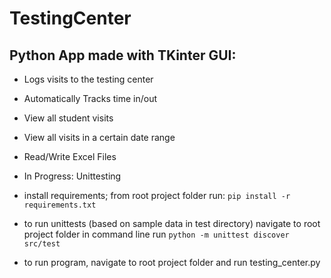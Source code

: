 # TestingCenter

## Python App made with TKinter GUI: 
- Logs visits to the testing center
- Automatically Tracks time in/out
- View all student visits
- View all visits in a certain date range
- Read/Write Excel Files
- In Progress: Unittesting

- install requirements; from root project folder run: ```pip install -r requirements.txt```
- to run unittests (based on sample data in test directory) navigate to root project folder in command line
    run ```python -m unittest discover src/test```
- to run program, navigate to root project folder and run testing_center.py
